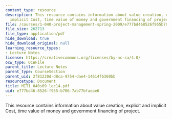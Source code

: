 ```yaml
---
content_type: resource
description: This resource contains information about value creation, explicit and
  implicit Cost, time value of money and government financing of project.
file: /courses/1-040-project-management-spring-2009/e777bd468526f955b7067ab77bfaeae6_MIT1_040s09_lec14.pdf
file_size: 262713
file_type: application/pdf
hide_download: true
hide_download_original: null
learning_resource_types:
- Lecture Notes
license: https://creativecommons.org/licenses/by-nc-sa/4.0/
ocw_type: OCWFile
parent_title: Lecture Notes
parent_type: CourseSection
parent_uid: 2f81220d-d8ca-9754-dae4-14614f6360bb
resourcetype: Document
title: MIT1_040s09_lec14.pdf
uid: e777bd46-8526-f955-b706-7ab77bfaeae6
---
```

This resource contains information about value creation, explicit and implicit Cost, time value of money and government financing of project.